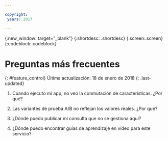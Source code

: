 ```yaml
---

copyright:
 years: 2017

---
```


{:new_window: target="_blank"}
{:shortdesc: .shortdesc}
{:screen:.screen}
{:codeblock:.codeblock}

# Preguntas más frecuentes
{: #feature_control}
Última actualización: 18 de enero de 2018
{: .last-updated}


1.	Cuando ejecuto mi app, no veo la conmutación de características. ¿Por qué?


2.	Las variantes de prueba A/B no reflejan los valores reales. ¿Por qué?


3.	¿Dónde puedo publicar mi consulta que no se gestiona aquí?


4.	¿Dónde puedo encontrar guías de aprendizaje en vídeo para este servicio?
